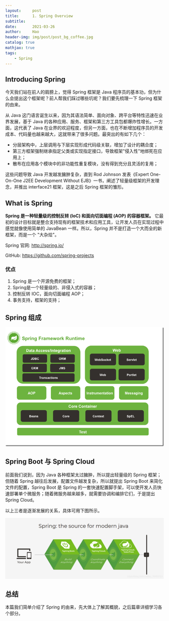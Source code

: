 ```yaml
---
layout:     post
title:      1. Spring Overview
subtitle:   
date:       2021-03-26
author:     Hao
header-img: img/post/post_bg_coffee.jpg
catalog: true
mathjax: true
tags:
    - Spring
---
```


## Introducing Spring

今天我们站在前人的肩膀上，觉得 Spring 框架是 Java 程序员的基本功，但为什么会提出这个框架呢？前人帮我们踩过哪些坑呢？我们要先梳理一下 Spring 框架的由来。

从 Java 这门语言诞生以来，因为其语法简单、面向对象、跨平台等特性迅速在业界发展，基于 Java 的各种应用、服务、框架和第三方工具包都爆炸性增长。一方面，这代表了 Java 在业界的欢迎程度，但另一方面，也在不断增加程序员的开发成本、代码量也越来越大，这就带来了很多问题。最突出的有如下几个：

+ 分层架构中，上层调用与下层实现形成代码级关联，增加了设计的耦合度；
+ 第三方框架强制继承指定父类或实现指定接口，导致框架"侵入性"地绑死在应用上；
+ 散布在应用各个模块中的非功能性重复模块，没有得到充分且灵活的复用；

这些问题导致 Java 开发越发臃肿复杂，直到 Rod Johnson 发表《Expert One-On-One J2EE Development Without EJB》一书，阐述了轻量级框架的开发理念，并推出 interface21 框架，这是之后 Spring 框架的雏形。

## What is Spring

**Spring 是一种轻量级的控制反转 (IoC) 和面向切面编程 (AOP) 的容器框架。** 它最初的设计目标就是整合支持现有的框架技术和应用工具，让开发人员在实现过程中感觉就像使用简单的 JavaBean 一样。所以，Spring 并不是打造一个大而全的新框架，而是一个 "大杂烩"。

Spring 官网: http://spring.io/

GitHub: https://github.com/spring-projects

### 优点

1. Spring 是一个开源免费的框架；
2. Spring是一个轻量级的、非侵入式的容器；
3. 控制反转 IOC，面向切面编程 AOP；
4. 事务支持，框架的支持；

## Spring 组成

![img](/img/post/Spring/spring_components.png)

## Spring Boot 与 Spring Cloud

前面我们说到，因为 Java 各种框架太过臃肿，所以提出轻量级的 Spring 框架；但随着 Spring 越往后发展，配置文件越发复杂，所以就提出 Spring Boot 来简化文件的配置，Spring Boot 是 Spring 的一套快速配置脚手架，可以使开发人员快速部署单个微服务；随着微服务越来越多，就需要协调和编排它们，于是提出 Spring Cloud。

以上三者是逐渐发展的关系，具体可用下图所示。

![img](/img/post/Spring/spring_everything.png)

## 总结

本篇我们简单介绍了 Spring 的由来，先大体上了解其概貌，之后篇章详细学习各个部分。

